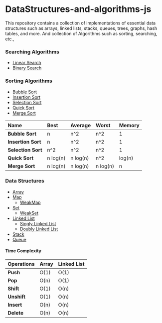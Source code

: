 # DataStructures-and-algorithms-js

This repository contains a collection of implementations of essential data structures such as arrays, linked lists, stacks, queues, trees, graphs, hash tables, and more. And collection of Algorithms such as sorting, searching, etc.,

### Searching Algorithms

- [Linear Search](https://github.com/suriyaprakash666/DataStructures-and-algorithms-js/blob/main/Algorithms/linearSearch.js)
- [Binary Search](https://github.com/suriyaprakash666/DataStructures-and-algorithms-js/blob/main/Algorithms/binarySearch.js)

### Sorting Algorithms

- [Bubble Sort](https://github.com/suriyaprakash666/DataStructures-and-algorithms-js/blob/main/Algorithms/bubbleSort.js)
- [Insertion Sort](https://github.com/suriyaprakash666/DataStructures-and-algorithms-js/blob/main/Algorithms/insertionSort.js)
- [Selection Sort](https://github.com/suriyaprakash666/DataStructures-and-algorithms-js/blob/main/Algorithms/selectionSort.js)
- [Quick Sort](https://github.com/suriyaprakash666/DataStructures-and-algorithms-js/blob/main/Algorithms/quickSort.js)
- [Merge Sort](https://github.com/suriyaprakash666/DataStructures-and-algorithms-js/blob/main/Algorithms/mergeSort.js)

| Name               | Best     | Average  | Worst    | Memory |
| :----------------- | :------- | :------- | :------- | :----- |
| **Bubble Sort**    | n        | n^2      | n^2      | 1      |
| **Insertion Sort** | n        | n^2      | n^2      | 1      |
| **Selection Sort** | n^2      | n^2      | n^2      | 1      |
| **Quick Sort**     | n log(n) | n log(n) | n^2      | log(n) |
| **Merge Sort**     | n log(n) | n log(n) | n log(n) | n      |

### Data Structures

- [Array](https://github.com/suriyaprakash666/DataStructures-and-algorithms-js/blob/main/Data-Structures/array.js)
- [Map](https://github.com/suriyaprakash666/DataStructures-and-algorithms-js/blob/main/Data-Structures/map.js)
  - [WeakMap](https://github.com/suriyaprakash666/DataStructures-and-algorithms-js/blob/main/Data-Structures/weakMap.js)
- [Set](https://github.com/suriyaprakash666/DataStructures-and-algorithms-js/blob/main/Data-Structures/set.js)
  - [WeakSet](https://github.com/suriyaprakash666/DataStructures-and-algorithms-js/blob/main/Data-Structures/weakSet.js)
- [Linked List](https://github.com/suriyaprakash666/DataStructures-and-algorithms-js/blob/main/Data-Structures/linkedList.js)
  - [Singly Linked List](https://github.com/suriyaprakash666/DataStructures-and-algorithms-js/blob/main/Data-Structures/linkedList.js)
  - [Doubly Linked List](https://github.com/suriyaprakash666/DataStructures-and-algorithms-js/blob/main/Data-Structures/doubly_Linked_List.js)
- [Stack](https://github.com/suriyaprakash666/DataStructures-and-algorithms-js/blob/main/Data-Structures/stack.js)
- [Queue](https://github.com/suriyaprakash666/DataStructures-and-algorithms-js/blob/main/Data-Structures/queue.js)

#### Time Complexity

| Operations  | Array | Linked List |
| :---------- | :---- | :---------- |
| **Push**    | O(1)  | O(1)        |
| **Pop**     | O(n)  | O(1)        |
| **Shift**   | O(1)  | O(n)        |
| **Unshift** | O(1)  | O(n)        |
| **Insert**  | O(n)  | O(n)        |
| **Delete**  | O(n)  | O(n)        |

